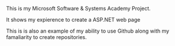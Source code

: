 This is my Microsoft Software & Systems Academy Project.

It shows my expierence to create a ASP.NET web page

This is is also an example of my ability to use Github along with my famaliarity to create repositories.
